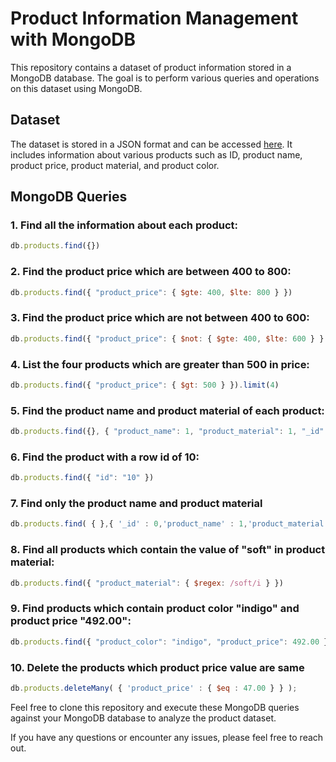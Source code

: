 # Product Information Management with MongoDB

This repository contains a dataset of product information stored in a MongoDB database. The goal is to perform various queries and operations on this dataset using MongoDB.

## Dataset

The dataset is stored in a JSON format and can be accessed [here](https://github.com/rvsp/database/blob/master/mongodb/product.json). It includes information about various products such as ID, product name, product price, product material, and product color.

## MongoDB Queries

### 1. Find all the information about each product:

```javascript
db.products.find({})
```

### 2. Find the product price which are between 400 to 800:

```javascript
db.products.find({ "product_price": { $gte: 400, $lte: 800 } })
```

### 3. Find the product price which are not between 400 to 600:

```javascript
db.products.find({ "product_price": { $not: { $gte: 400, $lte: 600 } } })
```

### 4. List the four products which are greater than 500 in price:

```javascript
db.products.find({ "product_price": { $gt: 500 } }).limit(4)
```

### 5. Find the product name and product material of each product:

```javascript
db.products.find({}, { "product_name": 1, "product_material": 1, "_id": 0 })
```

### 6. Find the product with a row id of 10:

```javascript
db.products.find({ "id": "10" })
```

### 7. Find only the product name and product material

```javascript
db.products.find( { },{ '_id' : 0,'product_name' : 1,'product_material' : 1 } );
```


### 8. Find all products which contain the value of "soft" in product material:

```javascript
db.products.find({ "product_material": { $regex: /soft/i } })
```

### 9. Find products which contain product color "indigo" and product price "492.00":

```javascript
db.products.find({ "product_color": "indigo", "product_price": 492.00 })
```

### 10. Delete the products which product price value are same

```javascript
db.products.deleteMany( { 'product_price' : { $eq : 47.00 } } );
```

Feel free to clone this repository and execute these MongoDB queries against your MongoDB database to analyze the product dataset.

If you have any questions or encounter any issues, please feel free to reach out.



